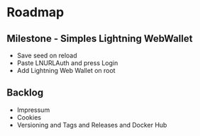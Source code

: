 # Roadmap

## Milestone - Simples Lightning WebWallet

- Save seed on reload
- Paste LNURLAuth and press Login
- Add Lightning Web Wallet on root

## Backlog

- Impressum
- Cookies
- Versioning and Tags and Releases and Docker Hub